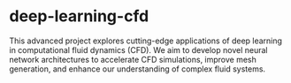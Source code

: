 # deep-learning-cfd
This advanced project explores cutting-edge applications of deep learning in computational fluid dynamics (CFD). We aim to develop novel neural network architectures to accelerate CFD simulations, improve mesh generation, and enhance our understanding of complex fluid systems.
